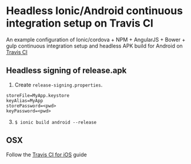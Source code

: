# Headless Ionic/Android continuous integration setup on Travis CI

An example configuration of Ionic/cordova + NPM + AngularJS + Bower + gulp continuous integration setup and headless APK build for Android on [Travis CI](https://travis-ci.com/)

## Headless signing of release.apk

1) Create `release-signing.properties`.

```
storeFile=MyApp.keystore
keyAlias=MyApp
storePassword=<pwd>
keyPassword=<pwd>
```

3) `$ ionic build android --release`

## OSX

Follow the [Travis CI for iOS](https://www.objc.io/issues/6-build-tools/travis-ci/) guide
